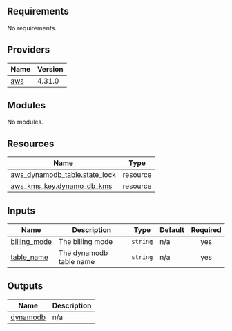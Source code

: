 ## Requirements

No requirements.

## Providers

| Name | Version |
|------|---------|
| <a name="provider_aws"></a> [aws](#provider\_aws) | 4.31.0 |

## Modules

No modules.

## Resources

| Name | Type |
|------|------|
| [aws_dynamodb_table.state_lock](https://registry.terraform.io/providers/hashicorp/aws/latest/docs/resources/dynamodb_table) | resource |
| [aws_kms_key.dynamo_db_kms](https://registry.terraform.io/providers/hashicorp/aws/latest/docs/resources/kms_key) | resource |

## Inputs

| Name | Description | Type | Default | Required |
|------|-------------|------|---------|:--------:|
| <a name="input_billing_mode"></a> [billing\_mode](#input\_billing\_mode) | The billing mode | `string` | n/a | yes |
| <a name="input_table_name"></a> [table\_name](#input\_table\_name) | The dynamodb table name | `string` | n/a | yes |

## Outputs

| Name | Description |
|------|-------------|
| <a name="output_dynamodb"></a> [dynamodb](#output\_dynamodb) | n/a |